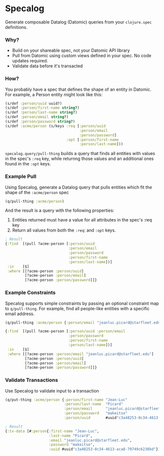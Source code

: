 
# Specalog
Generate composable Datalog (Datomic) queries from your `clojure.spec` definitions.

### Why?
* Build on your shareable spec, not your Datomic API library
* Pull from Datomic using custom views defined in your spec. No code updates required.
* Validate data before it's transacted

### How?
You probably have a spec that defines the shape of an entity in Datomic. For example, a Person entity might look like this:
```clj
(s/def :person/uuid uuid?)
(s/def :person/first-name string?)
(s/def :person/last-name string?)
(s/def :person/email string?)
(s/def :person/password string?)
(s/def :acme/person (s/keys :req [:person/uuid
                                  :person/email
                                  :person/password]
                            :opt [:person/first-name
                                  :person/last-name]))
```
`specalog.query/pull-thing` builds a query that finds all entities with values in the spec's `:req` key, while returnng those values and an additional ones found in the `:opt` keys.
### Example Pull
Using Specalog, generate a Datalog query that pulls entities which fit the shape of the `:acme/person` spec
```clj
(q/pull-thing :acme/person)
```
And the result is a query with the following properties:
1. Entities returned must have a value for all attributes in the spec's :req key
2. Return all values from both the `:req`: and `:opt` keys.
```clj
; Result
{:find  [(pull ?acme-person [:person/uuid
                             :person/email
                             :person/password
                             :person/first-name
                             :person/last-name])]
 :in    [$]
 :where [[?acme-person :person/uuid]
         [?acme-person :person/email]
         [?acme-person :person/password]]}
```
### Example Constraints
Specalog supports simple constraints by passing an optional constraint map to `q/pull-thing`. For example, find all people-like entities with a specific email address.
```clj
(q/pull-thing :acme/person {:person/email "jeanluc.picard@starfleet.edu"})
```
```clj
{:find  [(pull ?acme-person [:person/uuid :person/email
                             :person/password
                             :person/first-name
                             :person/last-name])]
 :in    [$]
 :where [[?acme-person :person/email "jeanluc.picard@starfleet.edu"]
         [?acme-person :person/uuid]
         [?acme-person :person/email]
         [?acme-person :person/password]]}
```
### Validate Transactions
Use Specalog to validate input to a transaction
```clj
(q/put-thing :acme/person {:person/first-name "Jean-Luc"
                           :person/last-name  "Picard"
                           :person/email      "jeanluc.picard@starfleet.edu"
                           :person/password   "makeitso"
                           :person/uuid       #uuid"c3a48253-0c34-4613-aca8-79749c6238bd"})
```
```clj
; Result
{:tx-data [#:person{:first-name "Jean-Luc",
                    :last-name "Picard",
                    :email "jeanluc.picard@starfleet.edu",
                    :password "makeitso",
                    :uuid #uuid"c3a48253-0c34-4613-aca8-79749c6238bd"}]}
```



